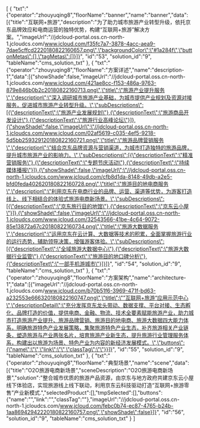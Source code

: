 [
	{
		"txt":"{\"operator\":\"zhouyuqing8\",\"floorName\":\"banner\",\"name\":\"banner\",\"data\":[{\"title\":\"互联网+旅游\",\"description\":\"为了助力城市旅游产业转型升级，依托京东品牌效应和电商运营的独特优势，构建“互联网+旅游”解决方案。\",\"imageUrl\":\"//jdcloud-portal.oss.cn-north-1.jcloudcs.com/www.jcloud.com/f35fc7a7-3878-4acc-aea9-7dae5cffcd2220180822160657.png\",\"backgroundColor\":\"#1a284f\",\"buttonMetas\":[],\"tagMetas\":[]}]}",
		"id":"53",
		"solution_id":"9",
		"tableName":"cms_solution_txt"
	},
	{
		"txt":"{\"operator\":\"zhouyuqing8\",\"floorName\":\"方案详述\",\"name\":\"description-1\",\"data\":[{\"showShade\":false,\"imageUrl\":\"//jdcloud-portal.oss.cn-north-1.jcloudcs.com/www.jcloud.com/421ae8cc-f153-486a-9763-879e846b0b2c20180822160713.png\",\"title\":\"旅游产业提升服务\",\"description\":\"深入调研城市旅游产业基础，为城市提供产业规划及资源对接服务，促进城市旅游产业转型升级。\",\"subDescriptions\":[{\"descriptionText\":\"旅游产业发展规划\"},{\"descriptionText\":\"旅游商品开发设计\"},{\"descriptionText\":\"旅游行业高峰论坛\"}]},{\"showShade\":false,\"imageUrl\":\"//jdcloud-portal.oss.cn-north-1.jcloudcs.com/www.jcloud.com/02af5619-c035-4ef5-9218-5d5bb259329120180822160721.png\",\"title\":\"旅游品牌营销服务\",\"description\":\"结合京东品牌资源与营销渠道，为城市打造独特的旅游品牌，提升城市旅游产业的影响力。\",\"subDescriptions\":[{\"descriptionText\":\"精准营销服务\"},{\"descriptionText\":\"专题节庆活动\"},{\"descriptionText\":\"持续媒体播报\"}]},{\"showShade\":false,\"imageUrl\":\"//jdcloud-portal.oss.cn-north-1.jcloudcs.com/www.jcloud.com/cfb8d1da-8148-49db-a2e5-bfd0feda402620180822160728.png\",\"title\":\"旅游目的地电商服务\",\"description\":\"利用京东在电商行业的品牌、运营、渠道等优势，为游客打造线上、线下相结合的体验式旅游电商新场景。\",\"subDescriptions\":[{\"descriptionText\":\"京东旅行目的地馆\"},{\"descriptionText\":\"京东云小屋\"}]},{\"showShade\":false,\"imageUrl\":\"//jdcloud-portal.oss.cn-north-1.jcloudcs.com/www.jcloud.com/32543566-41be-4c64-9072-85e13872a67c20180822160734.png\",\"title\":\"旅游大数据服务\",\"description\":\"运用京东在云计算、大数据等技术的积累，全面掌握旅游行业的运行态势，辅助领导决策，增强游客体验。\",\"subDescriptions\":[{\"descriptionText\":\"全域旅游大数据中心\"},{\"descriptionText\":\"旅游大数据行业监管\"},{\"descriptionText\":\"旅游目的地口碑分析\"},{\"descriptionText\":\"一部手机游城市\"}]}]}",
		"id":"54",
		"solution_id":"9",
		"tableName":"cms_solution_txt"
	},
	{
		"txt":"{\"operator\":\"zhouyuqing8\",\"floorName\":\"方案架构\",\"name\":\"architecture-1\",\"data\":[{\"imageUrl\":\"//jdcloud-portal.oss.cn-north-1.jcloudcs.com/www.jcloud.com/b70b51f6-3969-471f-bd63-a232553e666320180822160747.png\",\"title\":\"”互联网+旅游“应用示范中心\",\"descriptionDetail\":\"充分发挥京东龙头带动、数据支撑、平台对接、生态孵化、品牌打造的价值，提供电商、金融、物流、技术全要素赋能旅游产业，助力城市打造旅游产业提升、旅游品牌营销、旅游目的地电商、旅游大数据四大能力体系，明确旅游特色产业发展策略，集聚旅游特色产业生态，补齐旅游相关产业链条，塑造旅游与产业两张名片，培育旅游产业新生态，提升旅游行业管理服务体系，构建出以旅游为场景、特色产业为内容的新经济发展模式。\",\"buttons\":{\"name\":\"\",\"link\":\"\",\"classTag\":\"\"}}]}",
		"id":"55",
		"solution_id":"9",
		"tableName":"cms_solution_txt"
	},
	{
		"txt":"{\"operator\":\"zhouyuqing8\",\"floorName\":\"典型场景\",\"name\":\"scene\",\"data\":[{\"title\":\"O2O旅游电商新场景\",\"sceneDescription\":\"O2O旅游电商新场景\",\"solution\":\"整合城市优质的旅游产品资源，由京东与地方政府共建京东云小屋线下体验店，实现旅游线上线下联动，利用京东云科技驱动打造“互联网+旅游零售”产业新模式.\",\"selectedProduct\":[],\"tmpSelected\":[],\"buttons\":{\"name\":\"\",\"link\":\"\",\"classTag\":\"\"},\"imageUrl\":\"//jdcloud-portal.oss.cn-north-1.jcloudcs.com/www.jcloud.com/febc0b74-ec87-4765-b24b-1aa86942942220180822160757.png\",\"showShade\":false}]}",
		"id":"56",
		"solution_id":"9",
		"tableName":"cms_solution_txt"
	}
]